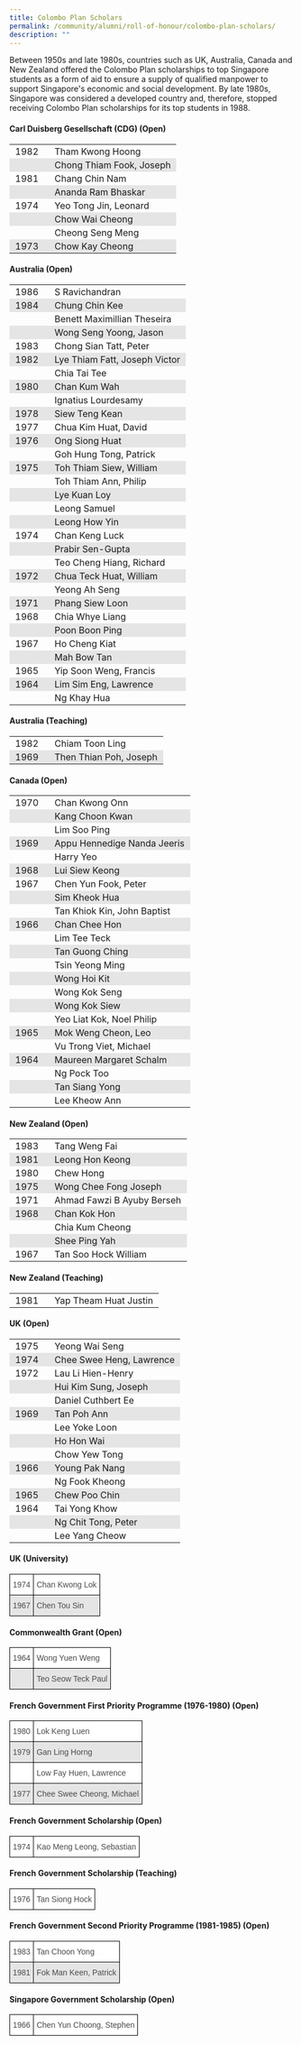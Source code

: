 ```yaml
---
title: Colombo Plan Scholars
permalink: /community/alumni/roll-of-honour/colombo-plan-scholars/
description: ""
---
```

Between 1950s and late 1980s, countries such as UK, Australia, Canada and New Zealand offered the Colombo Plan scholarships to top Singapore students as a form of aid to ensure a supply of qualified manpower to support Singapore's economic and social development. By late 1980s, Singapore was considered a developed country and, therefore, stopped receiving Colombo Plan scholarships for its top students in 1988.

#### Carl Duisberg Gesellschaft (CDG) (Open)

<table class="ive_eobj_center iveo_table ives_tab_modern2" style="margin: auto; outline: 0px; padding: 0px; border-collapse: collapse; clear: both; border: none; width: 707.273px;"><tbody style="margin: 0px; outline: 0px; padding: 0px;"><tr style="margin: 0px; outline: 0px; padding: 0px;"><td style="margin: 0px; outline: 0px; padding: 2px 10px; text-align: left; width: 50px;">1982</td><td style="margin: 0px; outline: 0px; padding: 2px 10px; text-align: left;">Tham Kwong Hoong</td></tr><tr style="margin: 0px; outline: 0px; padding: 0px; background-color: rgb(229, 229, 229);"><td style="margin: 0px; outline: 0px; padding: 2px 10px; text-align: left;"></td><td style="margin: 0px; outline: 0px; padding: 2px 10px; text-align: left;">Chong Thiam Fook, Joseph</td></tr><tr style="margin: 0px; outline: 0px; padding: 0px;"><td style="margin: 0px; outline: 0px; padding: 2px 10px; text-align: left;">1981</td><td style="margin: 0px; outline: 0px; padding: 2px 10px; text-align: left;">Chang Chin Nam</td></tr><tr style="margin: 0px; outline: 0px; padding: 0px; background-color: rgb(229, 229, 229);"><td style="margin: 0px; outline: 0px; padding: 2px 10px; text-align: left;"></td><td style="margin: 0px; outline: 0px; padding: 2px 10px; text-align: left;">Ananda Ram Bhaskar</td></tr><tr style="margin: 0px; outline: 0px; padding: 0px;"><td style="margin: 0px; outline: 0px; padding: 2px 10px; text-align: left;">1974</td><td style="margin: 0px; outline: 0px; padding: 2px 10px; text-align: left;">Yeo Tong Jin, Leonard</td></tr><tr style="margin: 0px; outline: 0px; padding: 0px; background-color: rgb(229, 229, 229);"><td style="margin: 0px; outline: 0px; padding: 2px 10px; text-align: left;"></td><td style="margin: 0px; outline: 0px; padding: 2px 10px; text-align: left;">Chow Wai Cheong</td></tr><tr style="margin: 0px; outline: 0px; padding: 0px;"><td style="margin: 0px; outline: 0px; padding: 2px 10px; text-align: left;"></td><td style="margin: 0px; outline: 0px; padding: 2px 10px; text-align: left;">Cheong Seng Meng</td></tr><tr style="margin: 0px; outline: 0px; padding: 0px; background-color: rgb(229, 229, 229);"><td style="margin: 0px; outline: 0px; padding: 2px 10px; text-align: left;">1973</td><td style="margin: 0px; outline: 0px; padding: 2px 10px; text-align: left;">Chow Kay Cheong</td></tr></tbody></table>

#### Australia (Open)

<table class="ive_eobj_center iveo_table ives_tab_modern2" style="margin: auto; outline: 0px; padding: 0px; border-collapse: collapse; clear: both; border: none; width: 707.273px;"><tbody style="margin: 0px; outline: 0px; padding: 0px;"><tr style="margin: 0px; outline: 0px; padding: 0px;"><td style="margin: 0px; outline: 0px; padding: 2px 10px; text-align: left; width: 50px;">1986</td><td style="margin: 0px; outline: 0px; padding: 2px 10px; text-align: left;">S Ravichandran</td></tr><tr style="margin: 0px; outline: 0px; padding: 0px; background-color: rgb(229, 229, 229);"><td style="margin: 0px; outline: 0px; padding: 2px 10px; text-align: left;">1984</td><td style="margin: 0px; outline: 0px; padding: 2px 10px; text-align: left;">Chung Chin Kee</td></tr><tr style="margin: 0px; outline: 0px; padding: 0px;"><td style="margin: 0px; outline: 0px; padding: 2px 10px; text-align: left;"></td><td style="margin: 0px; outline: 0px; padding: 2px 10px; text-align: left;">Benett Maximillian Theseira</td></tr><tr style="margin: 0px; outline: 0px; padding: 0px; background-color: rgb(229, 229, 229);"><td style="margin: 0px; outline: 0px; padding: 2px 10px; text-align: left;"></td><td style="margin: 0px; outline: 0px; padding: 2px 10px; text-align: left;">Wong Seng Yoong, Jason</td></tr><tr style="margin: 0px; outline: 0px; padding: 0px;"><td style="margin: 0px; outline: 0px; padding: 2px 10px; text-align: left;">1983</td><td style="margin: 0px; outline: 0px; padding: 2px 10px; text-align: left;">Chong Sian Tatt, Peter</td></tr><tr style="margin: 0px; outline: 0px; padding: 0px; background-color: rgb(229, 229, 229);"><td style="margin: 0px; outline: 0px; padding: 2px 10px; text-align: left;">1982</td><td style="margin: 0px; outline: 0px; padding: 2px 10px; text-align: left;">Lye Thiam Fatt, Joseph Victor</td></tr><tr style="margin: 0px; outline: 0px; padding: 0px;"><td style="margin: 0px; outline: 0px; padding: 2px 10px; text-align: left;"></td><td style="margin: 0px; outline: 0px; padding: 2px 10px; text-align: left;">Chia Tai Tee</td></tr><tr style="margin: 0px; outline: 0px; padding: 0px; background-color: rgb(229, 229, 229);"><td style="margin: 0px; outline: 0px; padding: 2px 10px; text-align: left;">1980</td><td style="margin: 0px; outline: 0px; padding: 2px 10px; text-align: left;">Chan Kum Wah</td></tr><tr style="margin: 0px; outline: 0px; padding: 0px;"><td style="margin: 0px; outline: 0px; padding: 2px 10px; text-align: left;"></td><td style="margin: 0px; outline: 0px; padding: 2px 10px; text-align: left;">Ignatius Lourdesamy</td></tr><tr style="margin: 0px; outline: 0px; padding: 0px; background-color: rgb(229, 229, 229);"><td style="margin: 0px; outline: 0px; padding: 2px 10px; text-align: left;">1978</td><td style="margin: 0px; outline: 0px; padding: 2px 10px; text-align: left;">Siew Teng Kean</td></tr><tr style="margin: 0px; outline: 0px; padding: 0px;"><td style="margin: 0px; outline: 0px; padding: 2px 10px; text-align: left;">1977</td><td style="margin: 0px; outline: 0px; padding: 2px 10px; text-align: left;">Chua Kim Huat, David</td></tr><tr style="margin: 0px; outline: 0px; padding: 0px; background-color: rgb(229, 229, 229);"><td style="margin: 0px; outline: 0px; padding: 2px 10px; text-align: left;">1976</td><td style="margin: 0px; outline: 0px; padding: 2px 10px; text-align: left;">Ong Siong Huat</td></tr><tr style="margin: 0px; outline: 0px; padding: 0px;"><td style="margin: 0px; outline: 0px; padding: 2px 10px; text-align: left;"></td><td style="margin: 0px; outline: 0px; padding: 2px 10px; text-align: left;">Goh Hung Tong, Patrick</td></tr><tr style="margin: 0px; outline: 0px; padding: 0px; background-color: rgb(229, 229, 229);"><td style="margin: 0px; outline: 0px; padding: 2px 10px; text-align: left;">1975</td><td style="margin: 0px; outline: 0px; padding: 2px 10px; text-align: left;">Toh Thiam Siew, William</td></tr><tr style="margin: 0px; outline: 0px; padding: 0px;"><td style="margin: 0px; outline: 0px; padding: 2px 10px; text-align: left;"></td><td style="margin: 0px; outline: 0px; padding: 2px 10px; text-align: left;">Toh Thiam Ann, Philip</td></tr><tr style="margin: 0px; outline: 0px; padding: 0px; background-color: rgb(229, 229, 229);"><td style="margin: 0px; outline: 0px; padding: 2px 10px; text-align: left;"></td><td style="margin: 0px; outline: 0px; padding: 2px 10px; text-align: left;">Lye Kuan Loy</td></tr><tr style="margin: 0px; outline: 0px; padding: 0px;"><td style="margin: 0px; outline: 0px; padding: 2px 10px; text-align: left;"></td><td style="margin: 0px; outline: 0px; padding: 2px 10px; text-align: left;">Leong Samuel</td></tr><tr style="margin: 0px; outline: 0px; padding: 0px; background-color: rgb(229, 229, 229);"><td style="margin: 0px; outline: 0px; padding: 2px 10px; text-align: left;"></td><td style="margin: 0px; outline: 0px; padding: 2px 10px; text-align: left;">Leong How Yin</td></tr><tr style="margin: 0px; outline: 0px; padding: 0px;"><td style="margin: 0px; outline: 0px; padding: 2px 10px; text-align: left;">1974</td><td style="margin: 0px; outline: 0px; padding: 2px 10px; text-align: left;">Chan Keng Luck</td></tr><tr style="margin: 0px; outline: 0px; padding: 0px; background-color: rgb(229, 229, 229);"><td style="margin: 0px; outline: 0px; padding: 2px 10px; text-align: left;"></td><td style="margin: 0px; outline: 0px; padding: 2px 10px; text-align: left;">Prabir Sen-Gupta</td></tr><tr style="margin: 0px; outline: 0px; padding: 0px;"><td style="margin: 0px; outline: 0px; padding: 2px 10px; text-align: left;"></td><td style="margin: 0px; outline: 0px; padding: 2px 10px; text-align: left;">Teo Cheng Hiang, Richard</td></tr><tr style="margin: 0px; outline: 0px; padding: 0px; background-color: rgb(229, 229, 229);"><td style="margin: 0px; outline: 0px; padding: 2px 10px; text-align: left;">1972</td><td style="margin: 0px; outline: 0px; padding: 2px 10px; text-align: left;">Chua Teck Huat, William</td></tr><tr style="margin: 0px; outline: 0px; padding: 0px;"><td style="margin: 0px; outline: 0px; padding: 2px 10px; text-align: left;"></td><td style="margin: 0px; outline: 0px; padding: 2px 10px; text-align: left;">Yeong Ah Seng</td></tr><tr style="margin: 0px; outline: 0px; padding: 0px; background-color: rgb(229, 229, 229);"><td style="margin: 0px; outline: 0px; padding: 2px 10px; text-align: left;">1971</td><td style="margin: 0px; outline: 0px; padding: 2px 10px; text-align: left;">Phang Siew Loon</td></tr><tr style="margin: 0px; outline: 0px; padding: 0px;"><td style="margin: 0px; outline: 0px; padding: 2px 10px; text-align: left;">1968</td><td style="margin: 0px; outline: 0px; padding: 2px 10px; text-align: left;">Chia Whye Liang</td></tr><tr style="margin: 0px; outline: 0px; padding: 0px; background-color: rgb(229, 229, 229);"><td style="margin: 0px; outline: 0px; padding: 2px 10px; text-align: left;"></td><td style="margin: 0px; outline: 0px; padding: 2px 10px; text-align: left;">Poon Boon Ping</td></tr><tr style="margin: 0px; outline: 0px; padding: 0px;"><td style="margin: 0px; outline: 0px; padding: 2px 10px; text-align: left;">1967</td><td style="margin: 0px; outline: 0px; padding: 2px 10px; text-align: left;">Ho Cheng Kiat</td></tr><tr style="margin: 0px; outline: 0px; padding: 0px; background-color: rgb(229, 229, 229);"><td style="margin: 0px; outline: 0px; padding: 2px 10px; text-align: left;"></td><td style="margin: 0px; outline: 0px; padding: 2px 10px; text-align: left;">Mah Bow Tan</td></tr><tr style="margin: 0px; outline: 0px; padding: 0px;"><td style="margin: 0px; outline: 0px; padding: 2px 10px; text-align: left;">1965</td><td style="margin: 0px; outline: 0px; padding: 2px 10px; text-align: left;">Yip Soon Weng, Francis</td></tr><tr style="margin: 0px; outline: 0px; padding: 0px; background-color: rgb(229, 229, 229);"><td style="margin: 0px; outline: 0px; padding: 2px 10px; text-align: left;">1964</td><td style="margin: 0px; outline: 0px; padding: 2px 10px; text-align: left;">Lim Sim Eng, Lawrence</td></tr><tr style="margin: 0px; outline: 0px; padding: 0px;"><td style="margin: 0px; outline: 0px; padding: 2px 10px; text-align: left;"></td><td style="margin: 0px; outline: 0px; padding: 2px 10px; text-align: left;">Ng Khay Hua</td></tr></tbody></table>

#### Australia (Teaching)

<table class="ive_eobj_center iveo_table ives_tab_modern2" style="margin: auto; outline: 0px; padding: 0px; border-collapse: collapse; clear: both; border: none; width: 707.273px;"><tbody style="margin: 0px; outline: 0px; padding: 0px;"><tr style="margin: 0px; outline: 0px; padding: 0px;"><td style="margin: 0px; outline: 0px; padding: 2px 10px; text-align: left; width: 50px;">1982</td><td style="margin: 0px; outline: 0px; padding: 2px 10px; text-align: left;">Chiam Toon Ling</td></tr><tr style="margin: 0px; outline: 0px; padding: 0px; background-color: rgb(229, 229, 229);"><td style="margin: 0px; outline: 0px; padding: 2px 10px; text-align: left;">1969</td><td style="margin: 0px; outline: 0px; padding: 2px 10px; text-align: left;">Then Thian Poh, Joseph</td></tr></tbody></table>

#### Canada (Open)

<table class="ive_eobj_center iveo_table ives_tab_modern2" style="margin: auto; outline: 0px; padding: 0px; border-collapse: collapse; clear: both; border: none; width: 707.273px;"><tbody style="margin: 0px; outline: 0px; padding: 0px;"><tr style="margin: 0px; outline: 0px; padding: 0px;"><td style="margin: 0px; outline: 0px; padding: 2px 10px; text-align: left; width: 50px;">1970</td><td style="margin: 0px; outline: 0px; padding: 2px 10px; text-align: left;">Chan Kwong Onn</td></tr><tr style="margin: 0px; outline: 0px; padding: 0px; background-color: rgb(229, 229, 229);"><td style="margin: 0px; outline: 0px; padding: 2px 10px; text-align: left;"></td><td style="margin: 0px; outline: 0px; padding: 2px 10px; text-align: left;">Kang Choon Kwan</td></tr><tr style="margin: 0px; outline: 0px; padding: 0px;"><td style="margin: 0px; outline: 0px; padding: 2px 10px; text-align: left;"></td><td style="margin: 0px; outline: 0px; padding: 2px 10px; text-align: left;">Lim Soo Ping</td></tr><tr style="margin: 0px; outline: 0px; padding: 0px; background-color: rgb(229, 229, 229);"><td style="margin: 0px; outline: 0px; padding: 2px 10px; text-align: left;">1969</td><td style="margin: 0px; outline: 0px; padding: 2px 10px; text-align: left;">Appu Hennedige Nanda Jeeris</td></tr><tr style="margin: 0px; outline: 0px; padding: 0px;"><td style="margin: 0px; outline: 0px; padding: 2px 10px; text-align: left;"></td><td style="margin: 0px; outline: 0px; padding: 2px 10px; text-align: left;">Harry Yeo</td></tr><tr style="margin: 0px; outline: 0px; padding: 0px; background-color: rgb(229, 229, 229);"><td style="margin: 0px; outline: 0px; padding: 2px 10px; text-align: left;">1968</td><td style="margin: 0px; outline: 0px; padding: 2px 10px; text-align: left;">Lui Siew Keong</td></tr><tr style="margin: 0px; outline: 0px; padding: 0px;"><td style="margin: 0px; outline: 0px; padding: 2px 10px; text-align: left;">1967</td><td style="margin: 0px; outline: 0px; padding: 2px 10px; text-align: left;">Chen Yun Fook, Peter</td></tr><tr style="margin: 0px; outline: 0px; padding: 0px; background-color: rgb(229, 229, 229);"><td style="margin: 0px; outline: 0px; padding: 2px 10px; text-align: left;"></td><td style="margin: 0px; outline: 0px; padding: 2px 10px; text-align: left;">Sim Kheok Hua</td></tr><tr style="margin: 0px; outline: 0px; padding: 0px;"><td style="margin: 0px; outline: 0px; padding: 2px 10px; text-align: left;"></td><td style="margin: 0px; outline: 0px; padding: 2px 10px; text-align: left;">Tan Khiok Kin, John Baptist</td></tr><tr style="margin: 0px; outline: 0px; padding: 0px; background-color: rgb(229, 229, 229);"><td style="margin: 0px; outline: 0px; padding: 2px 10px; text-align: left;">1966</td><td style="margin: 0px; outline: 0px; padding: 2px 10px; text-align: left;">Chan Chee Hon</td></tr><tr style="margin: 0px; outline: 0px; padding: 0px;"><td style="margin: 0px; outline: 0px; padding: 2px 10px; text-align: left;"></td><td style="margin: 0px; outline: 0px; padding: 2px 10px; text-align: left;">Lim Tee Teck</td></tr><tr style="margin: 0px; outline: 0px; padding: 0px; background-color: rgb(229, 229, 229);"><td style="margin: 0px; outline: 0px; padding: 2px 10px; text-align: left;"></td><td style="margin: 0px; outline: 0px; padding: 2px 10px; text-align: left;">Tan Guong Ching</td></tr><tr style="margin: 0px; outline: 0px; padding: 0px;"><td style="margin: 0px; outline: 0px; padding: 2px 10px; text-align: left;"></td><td style="margin: 0px; outline: 0px; padding: 2px 10px; text-align: left;">Tsin Yeong Ming</td></tr><tr style="margin: 0px; outline: 0px; padding: 0px; background-color: rgb(229, 229, 229);"><td style="margin: 0px; outline: 0px; padding: 2px 10px; text-align: left;"></td><td style="margin: 0px; outline: 0px; padding: 2px 10px; text-align: left;">Wong Hoi Kit</td></tr><tr style="margin: 0px; outline: 0px; padding: 0px;"><td style="margin: 0px; outline: 0px; padding: 2px 10px; text-align: left;"></td><td style="margin: 0px; outline: 0px; padding: 2px 10px; text-align: left;">Wong Kok Seng</td></tr><tr style="margin: 0px; outline: 0px; padding: 0px; background-color: rgb(229, 229, 229);"><td style="margin: 0px; outline: 0px; padding: 2px 10px; text-align: left;"></td><td style="margin: 0px; outline: 0px; padding: 2px 10px; text-align: left;">Wong Kok Siew</td></tr><tr style="margin: 0px; outline: 0px; padding: 0px;"><td style="margin: 0px; outline: 0px; padding: 2px 10px; text-align: left;"></td><td style="margin: 0px; outline: 0px; padding: 2px 10px; text-align: left;">Yeo Liat Kok, Noel Philip</td></tr><tr style="margin: 0px; outline: 0px; padding: 0px; background-color: rgb(229, 229, 229);"><td style="margin: 0px; outline: 0px; padding: 2px 10px; text-align: left;">1965</td><td style="margin: 0px; outline: 0px; padding: 2px 10px; text-align: left;">Mok Weng Cheon, Leo<br style="margin: 0px; outline: 0px; padding: 0px;"></td></tr><tr style="margin: 0px; outline: 0px; padding: 0px;"><td style="margin: 0px; outline: 0px; padding: 2px 10px; text-align: left;"></td><td style="margin: 0px; outline: 0px; padding: 2px 10px; text-align: left;">Vu Trong Viet, Michael</td></tr><tr style="margin: 0px; outline: 0px; padding: 0px; background-color: rgb(229, 229, 229);"><td style="margin: 0px; outline: 0px; padding: 2px 10px; text-align: left;">1964</td><td style="margin: 0px; outline: 0px; padding: 2px 10px; text-align: left;">Maureen Margaret Schalm</td></tr><tr style="margin: 0px; outline: 0px; padding: 0px;"><td style="margin: 0px; outline: 0px; padding: 2px 10px; text-align: left;"></td><td style="margin: 0px; outline: 0px; padding: 2px 10px; text-align: left;">Ng Pock Too</td></tr><tr style="margin: 0px; outline: 0px; padding: 0px; background-color: rgb(229, 229, 229);"><td style="margin: 0px; outline: 0px; padding: 2px 10px; text-align: left;"></td><td style="margin: 0px; outline: 0px; padding: 2px 10px; text-align: left;">Tan Siang Yong</td></tr><tr style="margin: 0px; outline: 0px; padding: 0px;"><td style="margin: 0px; outline: 0px; padding: 2px 10px; text-align: left;"></td><td style="margin: 0px; outline: 0px; padding: 2px 10px; text-align: left;">Lee Kheow Ann</td></tr></tbody></table>

#### New Zealand (Open)

<table class="ive_eobj_center iveo_table ives_tab_modern2" style="margin: auto; outline: 0px; padding: 0px; border-collapse: collapse; clear: both; border: none; width: 707.273px;"><tbody style="margin: 0px; outline: 0px; padding: 0px;"><tr style="margin: 0px; outline: 0px; padding: 0px;"><td style="margin: 0px; outline: 0px; padding: 2px 10px; text-align: left; width: 50px;">1983</td><td style="margin: 0px; outline: 0px; padding: 2px 10px; text-align: left;">Tang Weng Fai</td></tr><tr style="margin: 0px; outline: 0px; padding: 0px; background-color: rgb(229, 229, 229);"><td style="margin: 0px; outline: 0px; padding: 2px 10px; text-align: left;">1981</td><td style="margin: 0px; outline: 0px; padding: 2px 10px; text-align: left;">Leong Hon Keong</td></tr><tr style="margin: 0px; outline: 0px; padding: 0px;"><td style="margin: 0px; outline: 0px; padding: 2px 10px; text-align: left;">1980</td><td style="margin: 0px; outline: 0px; padding: 2px 10px; text-align: left;">Chew Hong</td></tr><tr style="margin: 0px; outline: 0px; padding: 0px; background-color: rgb(229, 229, 229);"><td style="margin: 0px; outline: 0px; padding: 2px 10px; text-align: left;">1975</td><td style="margin: 0px; outline: 0px; padding: 2px 10px; text-align: left;">Wong Chee Fong Joseph</td></tr><tr style="margin: 0px; outline: 0px; padding: 0px;"><td style="margin: 0px; outline: 0px; padding: 2px 10px; text-align: left;">1971</td><td style="margin: 0px; outline: 0px; padding: 2px 10px; text-align: left;">Ahmad Fawzi B Ayuby Berseh</td></tr><tr style="margin: 0px; outline: 0px; padding: 0px; background-color: rgb(229, 229, 229);"><td style="margin: 0px; outline: 0px; padding: 2px 10px; text-align: left;">1968</td><td style="margin: 0px; outline: 0px; padding: 2px 10px; text-align: left;">Chan Kok Hon<br style="margin: 0px; outline: 0px; padding: 0px;"></td></tr><tr style="margin: 0px; outline: 0px; padding: 0px;"><td style="margin: 0px; outline: 0px; padding: 2px 10px; text-align: left;"><br style="margin: 0px; outline: 0px; padding: 0px;"></td><td style="margin: 0px; outline: 0px; padding: 2px 10px; text-align: left;">Chia Kum Cheong</td></tr><tr style="margin: 0px; outline: 0px; padding: 0px; background-color: rgb(229, 229, 229);"><td style="margin: 0px; outline: 0px; padding: 2px 10px; text-align: left;"><br style="margin: 0px; outline: 0px; padding: 0px;"></td><td style="margin: 0px; outline: 0px; padding: 2px 10px; text-align: left;">Shee Ping Yah</td></tr><tr style="margin: 0px; outline: 0px; padding: 0px;"><td style="margin: 0px; outline: 0px; padding: 2px 10px; text-align: left;">1967</td><td style="margin: 0px; outline: 0px; padding: 2px 10px; text-align: left;">Tan Soo Hock William</td></tr></tbody></table>

#### New Zealand (Teaching)

<table class="ive_eobj_center iveo_table ives_tab_modern2" style="margin: auto; outline: 0px; padding: 0px; border-collapse: collapse; clear: both; border: none; width: 707.273px;"><tbody style="margin: 0px; outline: 0px; padding: 0px;"><tr style="margin: 0px; outline: 0px; padding: 0px;"><td style="margin: 0px; outline: 0px; padding: 2px 10px; text-align: left; width: 50px;">1981</td><td style="margin: 0px; outline: 0px; padding: 2px 10px; text-align: left;">Yap Theam Huat Justin</td></tr></tbody></table>

  

#### UK (Open)

<table class="ive_eobj_center iveo_table ives_tab_modern2" style="margin: auto; outline: 0px; padding: 0px; border-collapse: collapse; clear: both; border: none; width: 707.273px;"><tbody style="margin: 0px; outline: 0px; padding: 0px;"><tr style="margin: 0px; outline: 0px; padding: 0px;"><td style="margin: 0px; outline: 0px; padding: 2px 10px; text-align: left; width: 50px;">1975</td><td style="margin: 0px; outline: 0px; padding: 2px 10px; text-align: left;">Yeong Wai Seng</td></tr><tr style="margin: 0px; outline: 0px; padding: 0px; background-color: rgb(229, 229, 229);"><td style="margin: 0px; outline: 0px; padding: 2px 10px; text-align: left;">1974</td><td style="margin: 0px; outline: 0px; padding: 2px 10px; text-align: left;">Chee Swee Heng, Lawrence</td></tr><tr style="margin: 0px; outline: 0px; padding: 0px;"><td style="margin: 0px; outline: 0px; padding: 2px 10px; text-align: left;">1972</td><td style="margin: 0px; outline: 0px; padding: 2px 10px; text-align: left;">Lau Li Hien-Henry<br style="margin: 0px; outline: 0px; padding: 0px;"></td></tr><tr style="margin: 0px; outline: 0px; padding: 0px; background-color: rgb(229, 229, 229);"><td style="margin: 0px; outline: 0px; padding: 2px 10px; text-align: left;"><br style="margin: 0px; outline: 0px; padding: 0px;"></td><td style="margin: 0px; outline: 0px; padding: 2px 10px; text-align: left;">Hui Kim Sung, Joseph</td></tr><tr style="margin: 0px; outline: 0px; padding: 0px;"><td style="margin: 0px; outline: 0px; padding: 2px 10px; text-align: left;"><br style="margin: 0px; outline: 0px; padding: 0px;"></td><td style="margin: 0px; outline: 0px; padding: 2px 10px; text-align: left;">Daniel Cuthbert Ee</td></tr><tr style="margin: 0px; outline: 0px; padding: 0px; background-color: rgb(229, 229, 229);"><td style="margin: 0px; outline: 0px; padding: 2px 10px; text-align: left;">1969</td><td style="margin: 0px; outline: 0px; padding: 2px 10px; text-align: left;">Tan Poh Ann<br style="margin: 0px; outline: 0px; padding: 0px;"></td></tr><tr style="margin: 0px; outline: 0px; padding: 0px;"><td style="margin: 0px; outline: 0px; padding: 2px 10px; text-align: left;"><br style="margin: 0px; outline: 0px; padding: 0px;"></td><td style="margin: 0px; outline: 0px; padding: 2px 10px; text-align: left;">Lee Yoke Loon</td></tr><tr style="margin: 0px; outline: 0px; padding: 0px; background-color: rgb(229, 229, 229);"><td style="margin: 0px; outline: 0px; padding: 2px 10px; text-align: left;"><br style="margin: 0px; outline: 0px; padding: 0px;"></td><td style="margin: 0px; outline: 0px; padding: 2px 10px; text-align: left;">Ho Hon Wai</td></tr><tr style="margin: 0px; outline: 0px; padding: 0px;"><td style="margin: 0px; outline: 0px; padding: 2px 10px; text-align: left;"><br style="margin: 0px; outline: 0px; padding: 0px;"></td><td style="margin: 0px; outline: 0px; padding: 2px 10px; text-align: left;">Chow Yew Tong</td></tr><tr style="margin: 0px; outline: 0px; padding: 0px; background-color: rgb(229, 229, 229);"><td style="margin: 0px; outline: 0px; padding: 2px 10px; text-align: left;">1966</td><td style="margin: 0px; outline: 0px; padding: 2px 10px; text-align: left;">Young Pak Nang<br style="margin: 0px; outline: 0px; padding: 0px;"></td></tr><tr style="margin: 0px; outline: 0px; padding: 0px;"><td style="margin: 0px; outline: 0px; padding: 2px 10px; text-align: left;"><br style="margin: 0px; outline: 0px; padding: 0px;"></td><td style="margin: 0px; outline: 0px; padding: 2px 10px; text-align: left;">Ng Fook Kheong</td></tr><tr style="margin: 0px; outline: 0px; padding: 0px; background-color: rgb(229, 229, 229);"><td style="margin: 0px; outline: 0px; padding: 2px 10px; text-align: left;">1965</td><td style="margin: 0px; outline: 0px; padding: 2px 10px; text-align: left;">Chew Poo Chin</td></tr><tr style="margin: 0px; outline: 0px; padding: 0px;"><td style="margin: 0px; outline: 0px; padding: 2px 10px; text-align: left;">1964</td><td style="margin: 0px; outline: 0px; padding: 2px 10px; text-align: left;">Tai Yong Khow<br style="margin: 0px; outline: 0px; padding: 0px;"></td></tr><tr style="margin: 0px; outline: 0px; padding: 0px; background-color: rgb(229, 229, 229);"><td style="margin: 0px; outline: 0px; padding: 2px 10px; text-align: left;"><br style="margin: 0px; outline: 0px; padding: 0px;"></td><td style="margin: 0px; outline: 0px; padding: 2px 10px; text-align: left;">Ng Chit Tong, Peter</td></tr><tr style="margin: 0px; outline: 0px; padding: 0px;"><td style="margin: 0px; outline: 0px; padding: 2px 10px; text-align: left;"><br style="margin: 0px; outline: 0px; padding: 0px;"></td><td style="margin: 0px; outline: 0px; padding: 2px 10px; text-align: left;">Lee Yang Cheow</td></tr></tbody></table>

#### UK (University)

<style type="text/css">
.tg  {border-collapse:collapse;border-spacing:0;}
.tg td{border-color:black;border-style:solid;border-width:1px;font-family:Arial, sans-serif;font-size:14px;
  overflow:hidden;padding:10px 5px;word-break:normal;}
.tg th{border-color:black;border-style:solid;border-width:1px;font-family:Arial, sans-serif;font-size:14px;
  font-weight:normal;overflow:hidden;padding:10px 5px;word-break:normal;}
.tg .tg-gdnd{background-color:#FFF;color:#4C4B4B;text-align:left;vertical-align:middle}
.tg .tg-7ngr{background-color:#E5E5E5;color:#4C4B4B;text-align:left;vertical-align:middle}
</style>
<table class="tg">
<thead>
  <tr>
    <th class="tg-gdnd">1974</th>
    <th class="tg-gdnd">Chan Kwong Lok</th>
  </tr>
</thead>
<tbody>
  <tr>
    <td class="tg-7ngr">1967</td>
    <td class="tg-7ngr">Chen Tou Sin</td>
  </tr>
</tbody>
</table>

  

#### Commonwealth Grant (Open)

<style type="text/css">
.tg  {border-collapse:collapse;border-spacing:0;}
.tg td{border-color:black;border-style:solid;border-width:1px;font-family:Arial, sans-serif;font-size:14px;
  overflow:hidden;padding:10px 5px;word-break:normal;}
.tg th{border-color:black;border-style:solid;border-width:1px;font-family:Arial, sans-serif;font-size:14px;
  font-weight:normal;overflow:hidden;padding:10px 5px;word-break:normal;}
.tg .tg-gdnd{background-color:#FFF;color:#4C4B4B;text-align:left;vertical-align:middle}
.tg .tg-7ngr{background-color:#E5E5E5;color:#4C4B4B;text-align:left;vertical-align:middle}
.tg .tg-ufij{background-color:#E5E5E5;color:#4C4B4B;text-align:left;vertical-align:top}
</style>
<table class="tg">
<thead>
  <tr>
    <th class="tg-gdnd">1964</th>
    <th class="tg-gdnd">Wong Yuen Weng<br></th>
  </tr>
</thead>
<tbody>
  <tr>
    <td class="tg-ufij"></td>
    <td class="tg-7ngr">Teo Seow Teck Paul</td>
  </tr>
</tbody>
</table>

  

#### French Government First Priority Programme (1976-1980) (Open)

<style type="text/css">
.tg  {border-collapse:collapse;border-spacing:0;}
.tg td{border-color:black;border-style:solid;border-width:1px;font-family:Arial, sans-serif;font-size:14px;
  overflow:hidden;padding:10px 5px;word-break:normal;}
.tg th{border-color:black;border-style:solid;border-width:1px;font-family:Arial, sans-serif;font-size:14px;
  font-weight:normal;overflow:hidden;padding:10px 5px;word-break:normal;}
.tg .tg-gdnd{background-color:#FFF;color:#4C4B4B;text-align:left;vertical-align:middle}
.tg .tg-7ngr{background-color:#E5E5E5;color:#4C4B4B;text-align:left;vertical-align:middle}
.tg .tg-xd5l{background-color:#FFF;color:#4C4B4B;text-align:left;vertical-align:top}
</style>
<table class="tg">
<thead>
  <tr>
    <th class="tg-gdnd">1980</th>
    <th class="tg-gdnd">Lok Keng Luen</th>
  </tr>
</thead>
<tbody>
  <tr>
    <td class="tg-7ngr">1979</td>
    <td class="tg-7ngr">Gan Ling Horng</td>
  </tr>
  <tr>
    <td class="tg-xd5l"></td>
    <td class="tg-gdnd">Low Fay Huen, Lawrence</td>
  </tr>
  <tr>
    <td class="tg-7ngr">1977</td>
    <td class="tg-7ngr">Chee Swee Cheong, Michael</td>
  </tr>
</tbody>
</table>

#### French Government Scholarship (Open)

<style type="text/css">
.tg  {border-collapse:collapse;border-spacing:0;}
.tg td{border-color:black;border-style:solid;border-width:1px;font-family:Arial, sans-serif;font-size:14px;
  overflow:hidden;padding:10px 5px;word-break:normal;}
.tg th{border-color:black;border-style:solid;border-width:1px;font-family:Arial, sans-serif;font-size:14px;
  font-weight:normal;overflow:hidden;padding:10px 5px;word-break:normal;}
.tg .tg-gdnd{background-color:#FFF;color:#4C4B4B;text-align:left;vertical-align:middle}
</style>
<table class="tg">
<thead>
  <tr>
    <td class="tg-gdnd">1974</td>
    <td class="tg-gdnd">Kao Meng Leong, Sebastian</td>
  </tr>
</thead>
</table>

  

#### French Government Scholarship (Teaching)

<style type="text/css">
.tg  {border-collapse:collapse;border-spacing:0;}
.tg td{border-color:black;border-style:solid;border-width:1px;font-family:Arial, sans-serif;font-size:14px;
  overflow:hidden;padding:10px 5px;word-break:normal;}
.tg th{border-color:black;border-style:solid;border-width:1px;font-family:Arial, sans-serif;font-size:14px;
  font-weight:normal;overflow:hidden;padding:10px 5px;word-break:normal;}
.tg .tg-gdnd{background-color:#FFF;color:#4C4B4B;text-align:left;vertical-align:middle}
</style>
<table class="tg">
<thead>
  <tr>
    <td class="tg-gdnd">1976</td>
    <td class="tg-gdnd">Tan Siong Hock</td>
  </tr>
</thead>
</table>

  

#### French Government Second Priority Programme (1981-1985) (Open)

<style type="text/css">
.tg  {border-collapse:collapse;border-spacing:0;}
.tg td{border-color:black;border-style:solid;border-width:1px;font-family:Arial, sans-serif;font-size:14px;
  overflow:hidden;padding:10px 5px;word-break:normal;}
.tg th{border-color:black;border-style:solid;border-width:1px;font-family:Arial, sans-serif;font-size:14px;
  font-weight:normal;overflow:hidden;padding:10px 5px;word-break:normal;}
.tg .tg-gdnd{background-color:#FFF;color:#4C4B4B;text-align:left;vertical-align:middle}
.tg .tg-7ngr{background-color:#E5E5E5;color:#4C4B4B;text-align:left;vertical-align:middle}
</style>
<table class="tg">
<thead>
  <tr>
    <th class="tg-gdnd">1983</th>
    <th class="tg-gdnd">Tan Choon Yong</th>
  </tr>
</thead>
<tbody>
  <tr>
    <td class="tg-7ngr">1981</td>
    <td class="tg-7ngr">Fok Man Keen, Patrick</td>
  </tr>
</tbody>
</table>

#### Singapore Government Scholarship (Open)


<style type="text/css">
.tg  {border-collapse:collapse;border-spacing:0;}
.tg td{border-color:black;border-style:solid;border-width:1px;font-family:Arial, sans-serif;font-size:14px;
  overflow:hidden;padding:10px 5px;word-break:normal;}
.tg th{border-color:black;border-style:solid;border-width:1px;font-family:Arial, sans-serif;font-size:14px;
  font-weight:normal;overflow:hidden;padding:10px 5px;word-break:normal;}
.tg .tg-gdnd{background-color:#FFF;color:#4C4B4B;text-align:left;vertical-align:middle}
</style>
<table class="tg">
<thead>
  <tr>
    <td class="tg-gdnd">1966</td>
    <td class="tg-gdnd">Chen Yun Choong, Stephen</td>
  </tr>
</thead>
</table>